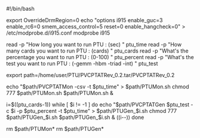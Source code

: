 #!/bin/bash


export OverrideDrmRegion=0
echo "options i915 enable_guc=3 enable_rc6=0 smem_access_control=5 reset=0 enable_hangcheck=0" > /etc/modprobe.d/i915.conf
modprobe i915

read -p "How long you want to run PTU : (sec) " ptu_time
read -p "How many cards you want to run PTU : (cards) " ptu_cards
read -p "What's the percentage you want to run PTU : (0-100) " ptu_percent
read -p "What's the test you want to run PTU : (-gemm -hbm -triad -int) " ptu_test

export path=/home/user/PTU/PVCPTATRev_0.2.tar/PVCPTATRev_0.2

echo "$path/PVCPTATMon -csv -t $ptu_time" > $path/PTUMon.sh
chmod 777 $path/PTUMon.sh
$path/PTUMon.sh & 

i=$((ptu_cards-1))
while [ $i != -1 ]
do
	echo "$path/PVCPTATGen $ptu_test -c $i -p $ptu_percent -t $ptu_time" > $path/PTUGen_$i.sh
	chmod 777 $path/PTUGen_$i.sh
	$path/PTUGen_$i.sh &
	((i--))
done

rm $path/PTUMon*
rm $path/PTUGen*
